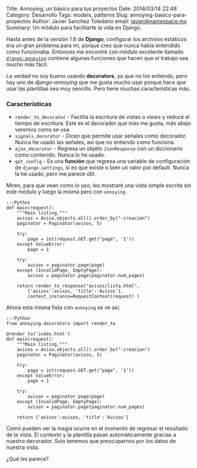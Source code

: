 Title: Annoying, un básico para tus proyectos
Date: 2014/03/14 22:48
Category: Desarrollo
Tags: models, patterns
Slug: annoying-basico-para-proyectos
Author: Javier Sanchez Toledano
email: javier@namespace.mx
Summary: Un módulo para facilitarte la vida en Django.

 

Hasta antes de la versión 1.6 de **Django**, configurar los archivos estáticos era un gran problema para mí, porque creo que nunca había entendido como funcionaba. Entonces me encontré con módulo excelente llamado [`django-annoying`][annoying] contiene algunas funciones que hacen que el trabajo sea mucho más fácil. 

La verdad no soy bueno usando **decorators**, ya que no los entiendo, pero hay uno de _django-annoying_ que me gusta mucho usar porque hace que usar las plantillas sea muy sencillo. Pero tiene muchas características más.

### Características

* `render_to_decorator` - Facilita la escritura de vistas o _views_ y reduce el tiempo de escritura. Este es el decorador que más me gusta, más abajo veremos como se usa.
* `signals_decorator` - Dicen que permite usar señales como decorador. Nunca he usado las señales, así que no entiendo como funciona.
* `ajax_decorator` - Regresa un objeto `JsonResponse` con un diccionario como contenido. Nunca lo he usado.
* `get_config` - Es una **función** que regresa una variable de configuración de `django.settings`, si es que existe o bien un valor por default. Nunca la he usado, pero me parece útil.


Miren, para que vean como lo uso, les mostraré una vista simple escrita sin este módulo y luego la misma pero con `annoying`.

    :::Python
    def main(request):
        """Main listing."""
        avisos = Aviso.objects.all().order_by("-creacion")
        paginator = Paginator(avisos, 5)
    
        try: 
            page = int(request.GET.get("page", '1'))
        except ValueError: 
            page = 1
    
        try:
            avisos = paginator.page(page)
        except (InvalidPage, EmptyPage):
            avisos = paginator.page(paginator.num_pages)
    
        return render_to_response("avisos/lista.html", 
            {'avisos':avisos, 'title':'Avisos'},
            context_instance=RequestContext(request) )

Ahora esta misma fista con `annoying` se ve así.

    :::Python
    from annoying.decorators import render_to
    
    @render_to('index.html')
    def main(request):
        """Main listing."""
        avisos = Aviso.objects.all().order_by("-creacion")
        paginator = Paginator(avisos, 5)

        try: 
            page = int(request.GET.get("page", '1'))
        except ValueError: 
            page = 1

        try:
            avisos = paginator.page(page)
        except (InvalidPage, EmptyPage):
            avisos = paginator.page(paginator.num_pages)

        return {'avisos':avisos, 'title':'Avisos'}
        
Como pueden ver la magia ocurre en el momento de regresar el resultado de la vista. El contexto y la plantilla pasan automáticamente gracias a nuestro decorador. Solo tenemos que preocuparnos por los datos de nuestra vista.

¿Qué les parece?


[annoying]: http://conxb.com/ns-annoying